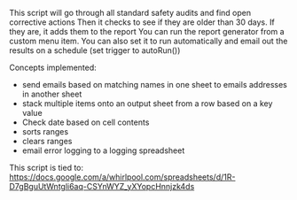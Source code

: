 This script will go through all standard safety audits and find open corrective actions
Then it checks to see if they are older than 30 days.  If they are, it adds them to the report
You can run the report generator from a custom menu item.
You can also set it to run automatically and email out the results on a schedule (set trigger to autoRun())

Concepts implemented:
- send emails based on matching names in one sheet to emails addresses in another sheet
- stack multiple items onto an output sheet from a row based on a key value
- Check date based on cell contents
- sorts ranges
- clears ranges
- email error logging to a logging spreadsheet

This script is tied to: https://docs.google.com/a/whirlpool.com/spreadsheets/d/1R-D7gBguUtWntgli6aq-CSYnWYZ_yXYopcHnnjzk4ds
